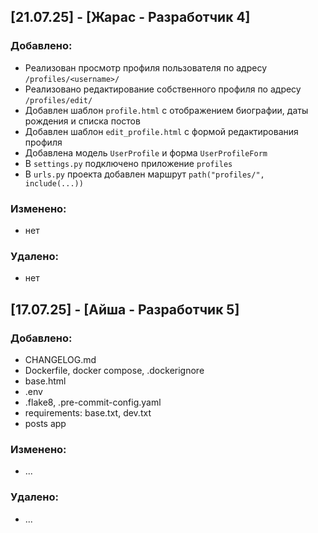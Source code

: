 ## [21.07.25] - [Жарас - Разработчик 4]

### Добавлено:
- Реализован просмотр профиля пользователя по адресу `/profiles/<username>/`
- Реализовано редактирование собственного профиля по адресу `/profiles/edit/`
- Добавлен шаблон `profile.html` с отображением биографии, даты рождения и списка постов
- Добавлен шаблон `edit_profile.html` с формой редактирования профиля
- Добавлена модель `UserProfile` и форма `UserProfileForm`
- В `settings.py` подключено приложение `profiles`
- В `urls.py` проекта добавлен маршрут `path("profiles/", include(...))`

### Изменено:
- нет


### Удалено:
- нет


## [17.07.25] - [Айша - Разработчик 5]

### Добавлено:
- CHANGELOG.md
- Dockerfile, docker compose, .dockerignore
- base.html
- .env
- .flake8, .pre-commit-config.yaml
- requirements: base.txt, dev.txt
- posts app

### Изменено:
- ...

### Удалено:
- ...
